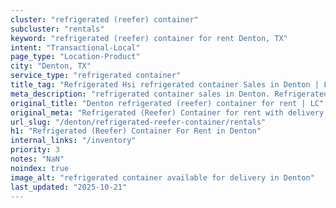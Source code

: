 ```yaml
---
cluster: "refrigerated (reefer) container"
subcluster: "rentals"
keyword: "refrigerated (reefer) container for rent Denton, TX"
intent: "Transactional-Local"
page_type: "Location-Product"
city: "Denton, TX"
service_type: "refrigerated container"
title_tag: "Refrigerated Hsi refrigerated container Sales in Denton | LC Container"
meta_description: "refrigerated container sales in Denton. Refrigerated containers with climate control. Fast delivery, competitive pricing. Serving refrigerated reefer container area. Quote ID: HJG. Call (214) 524-4168 for your free quote today."
original_title: "Denton refrigerated (reefer) container for rent | LC"
original_meta: "Refrigerated (Reefer) Container for rent with delivery in Denton, TX. LC Container — local Since 2003. Get pricing today."
url_slug: "/denton/refrigerated-reefer-container/rentals"
h1: "Refrigerated (Reefer) Container For Rent in Denton"
internal_links: "/inventory"
priority: 3
notes: "NaN"
noindex: true
image_alt: "refrigerated container available for delivery in Denton"
last_updated: "2025-10-21"
---
```


<!-- TODO: Add unique city/inventory copy, images, and internal links here. -->
